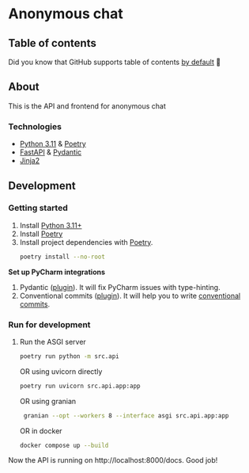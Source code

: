 # Anonymous chat

## Table of contents

Did you know that GitHub supports table of
contents [by default](https://github.blog/changelog/2021-04-13-table-of-contents-support-in-markdown-files/) 🤔

## About

This is the API and frontend for anonymous chat

### Technologies

- [Python 3.11](https://www.python.org/downloads/release/python-3117/) & [Poetry](https://python-poetry.org/docs/)
- [FastAPI](https://fastapi.tiangolo.com/) & [Pydantic](https://docs.pydantic.dev/latest/)
- [Jinja2](https://jinja.palletsprojects.com/en/3.0.x/)

## Development

### Getting started

1. Install [Python 3.11+](https://www.python.org/downloads/release/python-3117/)
2. Install [Poetry](https://python-poetry.org/docs/)
3. Install project dependencies with [Poetry](https://python-poetry.org/docs/cli/#options-2).
   ```bash
   poetry install --no-root
   ```

**Set up PyCharm integrations**

1. Pydantic ([plugin](https://plugins.jetbrains.com/plugin/12861-pydantic)). It will fix PyCharm issues with
   type-hinting.
2. Conventional commits ([plugin](https://plugins.jetbrains.com/plugin/13389-conventional-commit)). It will help you
   to write [conventional commits](https://www.conventionalcommits.org/en/v1.0.0/).

### Run for development

1. Run the ASGI server
   ```bash
   poetry run python -m src.api
   ```
   OR using uvicorn directly
   ```bash
   poetry run uvicorn src.api.app:app
   ```
   OR using granian
   ```bash
    granian --opt --workers 8 --interface asgi src.api.app:app
   ```
   OR in docker
   ```bash
   docker compose up --build
   ```

Now the API is running on http://localhost:8000/docs. Good job!
